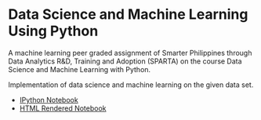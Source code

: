 # Data Science and Machine Learning Using Python
A machine learning peer graded assignment of Smarter Philippines through Data Analytics R&D, Training and Adoption (SPARTA) on the course Data Science and Machine Learning with Python.

Implementation of data science and machine learning on the given data set.
* [IPython Notebook](ml_ds_capstone.ipynb)
* [HTML Rendered Notebook](https://htmlpreview.github.io/?https://github.com/hyoaru/sparta-data-science-and-machine-learning-using-python/blob/master/ml_ds_capstone.html)

